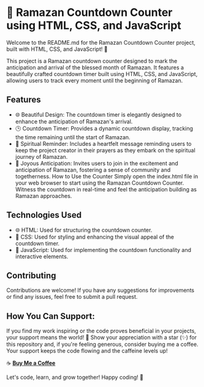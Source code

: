 #  🚀 Ramazan Countdown Counter using HTML, CSS, and JavaScript

Welcome to the README.md for the Ramazan Countdown Counter project, built with HTML, CSS, and JavaScript! 🚀

This project is a Ramazan countdown counter designed to mark the anticipation and arrival of the blessed month of Ramazan. It features a beautifully crafted countdown timer built using HTML, CSS, and JavaScript, allowing users to track every moment until the beginning of Ramazan.

## Features
- 🌐 Beautiful Design: The countdown timer is elegantly designed to enhance the anticipation of Ramazan's arrival.
- 🕒 Countdown Timer: Provides a dynamic countdown display, tracking the time remaining until the start of Ramazan.
- 🌟 Spiritual Reminder: Includes a heartfelt message reminding users to keep the project creator in their prayers as they embark on the spiritual journey of Ramazan.
- 🙏 Joyous Anticipation: Invites users to join in the excitement and anticipation of Ramazan, fostering a sense of community and togetherness.
How to Use the Counter
Simply open the index.html file in your web browser to start using the Ramazan Countdown Counter. Witness the countdown in real-time and feel the anticipation building as Ramazan approaches.

## Technologies Used
- 🌐 HTML: Used for structuring the countdown counter.
- 🎨 CSS: Used for styling and enhancing the visual appeal of the countdown timer.
- 🚀 JavaScript: Used for implementing the countdown functionality and interactive elements.

## Contributing
Contributions are welcome! If you have any suggestions for improvements or find any issues, feel free to submit a pull request.

## How You Can Support:

If you find my work inspiring or the code proves beneficial in your projects, your support means the world! 🌟 Show your appreciation with a star (✨) for this repository and, if you're feeling generous, consider buying me a coffee. Your support keeps the code flowing and the caffeine levels up!

☕ [**Buy Me a Coffee**](https://www.buymeacoffee.com/munawarjohar)

Let's code, learn, and grow together! Happy coding! 🎉

